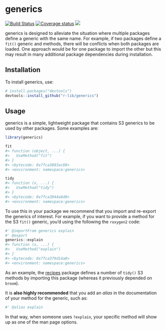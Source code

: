 
# generics

[![Build
Status](https://travis-ci.org/r-lib/generics.svg?branch=master)](https://travis-ci.org/r-lib/generics)
[![Coverage
status](https://codecov.io/gh/r-lib/generics/branch/master/graph/badge.svg)](https://codecov.io/github/r-lib/generics?branch=master)
![](https://img.shields.io/badge/lifecycle-experimental-orange.svg)

generics is designed to alleviate the situation where multiple packages
define a generic with the same name. For example, if two packages define
a `fit()` generic and methods, there will be conflicts when both
packages are loaded. One approach would be for one package to import the
other but this may result in many additional package dependencies during
installation.

## Installation

To install generics, use:

``` r
# install.packages("devtools")
devtools::install_github("r-lib/generics")
```

## Usage

generics is a simple, lightweight package that contains S3 generics to
be used by other packages. Some examples are:

``` r
library(generics)

fit
#> function (object, ...) {
#>   UseMethod("fit")
#> }
#> <bytecode: 0x7fca3883ac68>
#> <environment: namespace:generics>

tidy
#> function (x, ...) {
#>   UseMethod("tidy")
#> }
#> <bytecode: 0x7fca3944a8d0>
#> <environment: namespace:generics>
```

To use this in your package we recommend that you import and re-export
the generics of interest. For example, if you want to provide a method
for the S3 `fit()` generic, you’d using the following the `roxygen2`
code:

``` r
#' @importFrom generics explain
#' @export
generics::explain
#> function (x, ...) {
#>   UseMethod("explain")
#> }
#> <bytecode: 0x7fca379d14a8>
#> <environment: namespace:generics>
```

As an example, the [recipes](https://github.com/tidymodels/recipes)
package defines a number of `tidy()` S3 methods by importing this
package (whereas it previously depended on `broom`).

It is **also highly recommended** that you add an *alias* in the
documentation of your method for the generic, such as:

``` r
#' @alias explain
```

In that way, when someone uses `?explain`, your specific method will
show up as one of the man page options.

